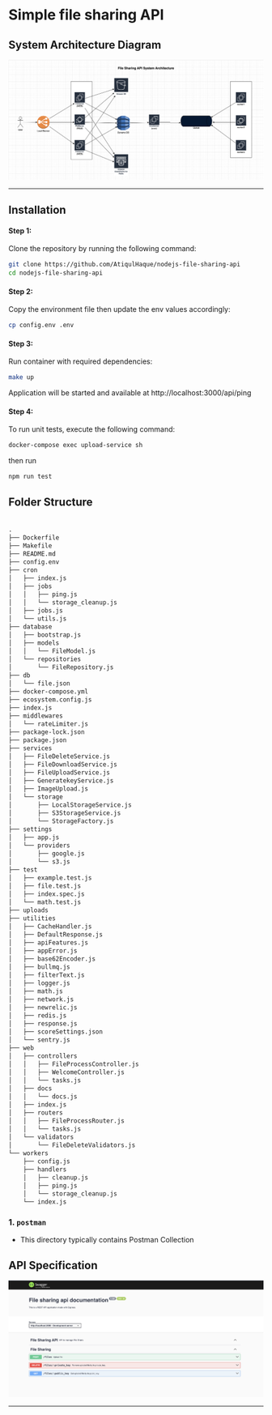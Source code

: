 # Simple file sharing API

## System Architecture Diagram

<img src="./system_diagram.png">

---

## Installation

#### Step 1:

Clone the repository by running the following command:

```bash
git clone https://github.com/AtiqulHaque/nodejs-file-sharing-api
cd nodejs-file-sharing-api
```

#### Step 2:

Copy the environment file then update the env values accordingly:

```bash
cp config.env .env
```

#### Step 3:

Run container with required dependencies:

```bash
make up
```

Application will be started and available at http://localhost:3000/api/ping

#### Step 4:

To run unit tests, execute the following command:

```bash
docker-compose exec upload-service sh
```

then run

```bash
npm run test
```

## Folder Structure

```text

.
├── Dockerfile
├── Makefile
├── README.md
├── config.env
├── cron
│   ├── index.js
│   ├── jobs
│   │   ├── ping.js
│   │   └── storage_cleanup.js
│   ├── jobs.js
│   └── utils.js
├── database
│   ├── bootstrap.js
│   ├── models
│   │   └── FileModel.js
│   └── repositories
│       └── FileRepository.js
├── db
│   └── file.json
├── docker-compose.yml
├── ecosystem.config.js
├── index.js
├── middlewares
│   └── rateLimiter.js
├── package-lock.json
├── package.json
├── services
│   ├── FileDeleteService.js
│   ├── FileDownloadService.js
│   ├── FileUploadService.js
│   ├── GeneratekeyService.js
│   ├── ImageUpload.js
│   └── storage
│       ├── LocalStorageService.js
│       ├── S3StorageService.js
│       └── StorageFactory.js
├── settings
│   ├── app.js
│   └── providers
│       ├── google.js
│       └── s3.js
├── test
│   ├── example.test.js
│   ├── file.test.js
│   ├── index.spec.js
│   └── math.test.js
├── uploads
├── utilities
│   ├── CacheHandler.js
│   ├── DefaultResponse.js
│   ├── apiFeatures.js
│   ├── appError.js
│   ├── base62Encoder.js
│   ├── bullmq.js
│   ├── filterText.js
│   ├── logger.js
│   ├── math.js
│   ├── network.js
│   ├── newrelic.js
│   ├── redis.js
│   ├── response.js
│   ├── scoreSettings.json
│   └── sentry.js
├── web
│   ├── controllers
│   │   ├── FileProcessController.js
│   │   ├── WelcomeController.js
│   │   └── tasks.js
│   ├── docs
│   │   └── docs.js
│   ├── index.js
│   ├── routers
│   │   ├── FileProcessRouter.js
│   │   └── tasks.js
│   └── validators
│       └── FileDeleteValidators.js
└── workers
    ├── config.js
    ├── handlers
    │   ├── cleanup.js
    │   ├── ping.js
    │   └── storage_cleanup.js
    └── index.js
```

### 1. `postman`

-   This directory typically contains Postman Collection

## API Specification

<img src="./api-docs.png">

---
